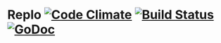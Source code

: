 # Replo [![Code Climate](https://codeclimate.com/github/gobuffalo/replo/badges/gpa.svg)](https://codeclimate.com/github/gobuffalo/replo) [![Build Status](https://travis-ci.org/gobuffalo/replo.svg?branch=master)](https://travis-ci.org/gobuffalo/replo) [![GoDoc](https://godoc.org/github.com/gobuffalo/replo?status.svg)](https://godoc.org/github.com/gobuffalo/replo)

